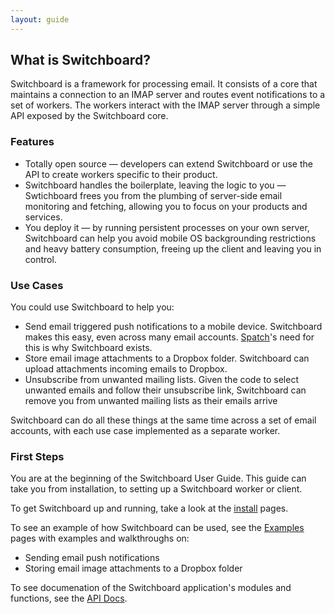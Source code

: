 ```yaml
---
layout: guide
---
```


## What is Switchboard?

Switchboard is a framework for processing email. It consists of a core that
maintains a connection to an IMAP server and routes event notifications to a
set of workers. The workers interact with the IMAP server through a simple API
exposed by the Switchboard core.

### Features

<ul class="bulletPoints1">
<li>
  Totally open source &mdash; developers can extend Switchboard or use
  the API to create workers specific to their product.
</li>
<li>
  Switchboard handles the boilerplate, leaving the logic to you
  &mdash; Swtichboard frees you from the plumbing of server-side email
  monitoring and fetching, allowing you to focus on your products
  and services.
</li>
<li>
  You deploy it &mdash; by running persistent processes on your own server,
  Switchboard can help you avoid mobile OS backgrounding restrictions
  and heavy battery consumption, freeing up the client and leaving
  you in control.
</li>
</ul>

### Use Cases

You could use Switchboard to help you:

<ul class="bulletPoints1">
  <li>
    Send email triggered push notifications to a mobile device. Switchboard
    makes this easy, even across many email accounts.
    <a href="http://spatch.io">Spatch</a>'s need for this is why Switchboard exists.
  </li>

  <li>
    Store email image attachments to a Dropbox folder. Switchboard can
    upload attachments incoming emails to Dropbox.
  </li>

  <li>
    Unsubscribe from unwanted mailing lists. Given the code
    to select unwanted emails and follow their unsubscribe link,
    Switchboard can remove you from unwanted mailing lists as their
    emails arrive
  </li>
</ul>

Switchboard can do all these things at the same time across a set of
email accounts, with each use case implemented as a separate worker.

### First Steps

You are at the beginning of the Switchboard User Guide. This guide can
take you from installation, to setting up a Switchboard worker or
client.

To get Switchboard up and running, take a look at the
[install]({{site.baseurl}}/install) pages.

To see an example of how Switchboard can be used, see the
[Examples]({{site.baseurl}}/examples) pages with examples and
walkthroughs on:

<ul class="bulletPoints1">
  <li>Sending email push notifications</li>
  <li>Storing email image attachments to a Dropbox folder</li>
</ul>

To see documenation of the Switchboard application's modules and
functions, see the [API Docs]({{site.baseurl}}/doc).
